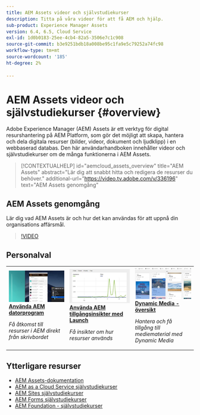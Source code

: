 ```yaml
---
title: AEM Assets videor och självstudiekurser
description: Titta på våra videor för att få AEM och hjälp.
sub-product: Experience Manager Assets
version: 6.4, 6.5, Cloud Service
exl-id: 1d0b0183-25ee-4cb4-82a5-3506e7c1c908
source-git-commit: b3e9251bdb18a008be95c1fa9e5c79252a74fc98
workflow-type: tm+mt
source-wordcount: '185'
ht-degree: 2%

---
```


# AEM Assets videor och självstudiekurser {#overview}

Adobe Experience Manager (AEM) Assets är ett verktyg för digital resurshantering på AEM Platform, som gör det möjligt att skapa, hantera och dela digitala resurser (bilder, videor, dokument och ljudklipp) i en webbaserad databas. Den här användarhandboken innehåller videor och självstudiekurser om de många funktionerna i AEM Assets.

>[!CONTEXTUALHELP]
>id="aemcloud_assets_overview"
>title="AEM Assets"
>abstract="Lär dig att snabbt hitta och redigera de resurser du behöver."
>additional-url="https://video.tv.adobe.com/v/336196" text="AEM Assets genomgång"

## AEM Assets genomgång

Lär dig vad AEM Assets är och hur det kan användas för att uppnå din organisations affärsmål.

>[!VIDEO](https://video.tv.adobe.com/v/336196?quality=12&learn=on)

<div id="recs-overview-body-1"></div>
<div id="recs-overview-body-2"></div>
<div id="recs-overview-body-3"></div>
<div id="recs-overview-body-4"></div>
<div id="recs-overview-body-5"></div>
<div id="recs-overview-body-6"></div>

<div id="staff-picks-section">

## Personalval

<table>
<td>
   <a href="./creative-workflows/aem-desktop-app.md">
   <img alt="Förbättrade smarta taggar" src="./assets/overview/desktop-app.png" />
   </a>
   <div>
      <a href="./creative-workflows/aem-desktop-app.md">
      <strong>Använda AEM datorprogram</strong>
      </a>
   </div>
   <p>
      <em>Få åtkomst till resurser i AEM direkt från skrivbordet</em>
   </p>
</td>
<td>
   <a href="./advanced/asset-insights-launch-tutorial.md">
   <img alt="AEM Assets Insights" src="./assets/overview/asset-insights.png"/>
   </a>
   <div>
      <a href="./advanced/asset-insights-launch-tutorial.md">
      <strong>Använda AEM tillgångsinsikter med Launch</strong>
      </a>
   </div>
   <p>
      <em>Få insikter om hur resurser används</em>
   <p>
</td>
<td>
   <a href="./dynamic-media/dynamic-media-overview-feature-video-use.md">
   <img alt="Dynamic Media - översikt" src="./assets/overview/dynamic-media.png" />
   </a>
   <div>
      <a href="./dynamic-media/dynamic-media-overview-feature-video-use.md">
      <strong>Dynamic Media - översikt</strong>
      </a>
   </div>
   <p>
      <em>Hantera och få tillgång till mediematerial med Dynamic Media</em>
   <p>
</td>
</table>

</div>

## Ytterligare resurser

* [AEM Assets-dokumentation](https://experienceleague.adobe.com/docs/experience-manager-65/assets/home.html?lang=en)
* [AEM as a Cloud Service självstudiekurser](/help/cloud-service/overview.md)
* [AEM Sites självstudiekurser](/help/sites/overview.md)
* [AEM Forms självstudiekurser](/help/forms/overview.md)
* [AEM Foundation - självstudiekurser](/help/foundation/overview.md)
